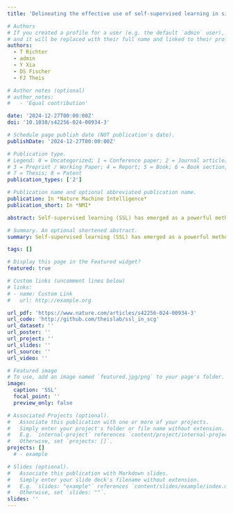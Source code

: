 ```yaml
---
title: 'Delineating the effective use of self-supervised learning in single-cell genomics'

# Authors
# If you created a profile for a user (e.g. the default `admin` user), write the username (folder name) here
# and it will be replaced with their full name and linked to their profile.
authors:
  - T Richter
  - admin
  - Y Xia
  - DS Fischer
  - FJ Theis

# Author notes (optional)
# author_notes:
#   - 'Equal contribution'

date: '2024-12-27T00:00:00Z'
doi: '10.1038/s42256-024-00934-3'

# Schedule page publish date (NOT publication's date).
publishDate: '2024-12-27T00:00:00Z'

# Publication type.
# Legend: 0 = Uncategorized; 1 = Conference paper; 2 = Journal article;
# 3 = Preprint / Working Paper; 4 = Report; 5 = Book; 6 = Book section;
# 7 = Thesis; 8 = Patent
publication_types: ['2']

# Publication name and optional abbreviated publication name.
publication: In *Nature Machine Intelligence*
publication_short: In *NMI*

abstract: Self-supervised learning (SSL) has emerged as a powerful method for extracting meaningful representations from vast, unlabelled datasets, transforming computer vision and natural language processing. In single-cell genomics (SCG), representation learning offers insights into the complex biological data, especially with emerging foundation models. However, identifying scenarios in SCG where SSL outperforms traditional learning methods remains a nuanced challenge. Furthermore, selecting the most effective pretext tasks within the SSL framework for SCG is a critical yet unresolved question. Here we address this gap by adapting and benchmarking SSL methods in SCG, including masked autoencoders with multiple masking strategies and contrastive learning methods. Models trained on over 20 million cells were examined across multiple downstream tasks, including cell-type prediction, gene-expression reconstruction, cross-modality prediction and data integration. Our empirical analyses underscore the nuanced role of SSL, namely, in transfer learning scenarios leveraging auxiliary data or analysing unseen datasets. Masked autoencoders excel over contrastive methods in SCG, diverging from computer vision trends. Moreover, our findings reveal the notable capabilities of SSL in zero-shot settings and its potential in cross-modality prediction and data integration. In summary, we study SSL methods in SCG on fully connected networks and benchmark their utility across key representation learning scenarios.

# Summary. An optional shortened abstract.
summary: Self-supervised learning (SSL) has emerged as a powerful method for extracting meaningful representations from vast, unlabelled datasets, transforming computer vision and natural language processing. ...

tags: []

# Display this page in the Featured widget?
featured: true

# Custom links (uncomment lines below)
# links:
# - name: Custom Link
#   url: http://example.org

url_pdf: 'https://www.nature.com/articles/s42256-024-00934-3'
url_code: 'http://github.com/theislab/ssl_in_scg'
url_dataset: ''
url_poster: ''
url_project: ''
url_slides: ''
url_source: ''
url_video: ''

# Featured image
# To use, add an image named `featured.jpg/png` to your page's folder.
image:
  caption: 'SSL'
  focal_point: ''
  preview_only: false

# Associated Projects (optional).
#   Associate this publication with one or more of your projects.
#   Simply enter your project's folder or file name without extension.
#   E.g. `internal-project` references `content/project/internal-project/index.md`.
#   Otherwise, set `projects: []`.
projects: []
  # - example

# Slides (optional).
#   Associate this publication with Markdown slides.
#   Simply enter your slide deck's filename without extension.
#   E.g. `slides: "example"` references `content/slides/example/index.md`.
#   Otherwise, set `slides: ""`.
slides: ''
---
```


<!-- {{% callout note %}}
Click the _Cite_ button above to demo the feature to enable visitors to import publication metadata into their reference management software.
{{% /callout %}} -->

<!-- {{% callout note %}}
Create your slides in Markdown - click the _Slides_ button to check out the example.
{{% /callout %}} -->

<!-- Supplementary notes can be added here, including [code, math, and images](https://wowchemy.com/docs/writing-markdown-latex/). -->
